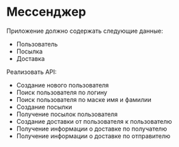 # Мессенджер

Приложение должно содержать следующие данные:
* Пользователь
* Посылка 
* Доставка

Реализовать API:
* Создание нового пользователя
* Поиск пользователя по логину
* Поиск пользователя по маске имя и фамилии
* Создание посылки
* Получение посылок пользователя
* Создание доставки от пользователя к пользователю
* Получение информации о доставке по получателю
* Получение информации о доставке по отправителю
